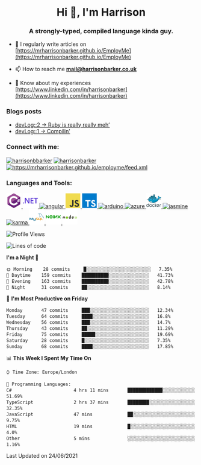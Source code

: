 <h1 align="center">Hi 👋, I'm Harrison</h1>
<h3 align="center">A strongly-typed, compiled language kinda guy.</h3>

- 📝 I regularly write articles on
[https://mrharrisonbarker.github.io/EmployMe](https://mrharrisonbarker.github.io/EmployMe)

- 📫 How to reach me **mail@harrisonbarker.co.uk**

- 📄 Know about my experiences [https://www.linkedin.com/in/harrisonbarker](https://www.linkedin.com/in/harrisonbarker)

### Blogs posts
<!-- BLOG-POST-LIST:START -->
- [devLog::2 → Ruby is really really meh’](https://mrharrisonbarker.github.io/EmployMe/dev-log-2)
- [devLog::1 → Compilin’](https://mrharrisonbarker.github.io/EmployMe/dev-Blog-1)
<!-- BLOG-POST-LIST:END -->

<h3 align="left">Connect with me:</h3>
<p align="left">
    <a href="https://twitter.com/harrisonbbarker" target="blank"><img align="center"
            src="https://raw.githubusercontent.com/rahuldkjain/github-profile-readme-generator/master/src/images/icons/Social/twitter.svg"
            alt="harrisonbbarker" height="30" width="40" /></a>
    <a href="https://linkedin.com/in/harrisonbarker" target="blank"><img align="center"
            src="https://raw.githubusercontent.com/rahuldkjain/github-profile-readme-generator/master/src/images/icons/Social/linked-in-alt.svg"
            alt="harrisonbarker" height="30" width="40" /></a>
    <a href="/https://mrharrisonbarker.github.io/employme/feed.xml" target="blank"><img align="center"
            src="https://raw.githubusercontent.com/rahuldkjain/github-profile-readme-generator/master/src/images/icons/Social/rss.svg"
            alt="https://mrharrisonbarker.github.io/employme/feed.xml" height="30" width="40" /></a>
</p>

<h3 align="left">Languages and Tools:</h3>
<p align="left"> <a href="https://docs.microsoft.com/en-us/dotnet/csharp/" target="_blank"> <img
            src="https://raw.githubusercontent.com/devicons/devicon/master/icons/csharp/csharp-original.svg"
            alt="csharp" width="40" height="40" /> </a> <a href="https://dotnet.microsoft.com/" target="_blank"> <img
            src="./assets/dot-net.svg"
            alt="dotnet" width="40" height="40" /> </a>
            <a href="https://angular.io" target="_blank"> <img
            src="https://angular.io/assets/images/logos/angular/angular.svg" alt="angular" width="40" height="40" />
    </a> <a href="https://developer.mozilla.org/en-US/docs/Web/JavaScript" target="_blank"> <img
            src="https://raw.githubusercontent.com/devicons/devicon/master/icons/javascript/javascript-original.svg"
            alt="javascript" width="40" height="40" /> </a> <a href="https://www.typescriptlang.org/" target="_blank">
        <img src="https://raw.githubusercontent.com/devicons/devicon/master/icons/typescript/typescript-original.svg"
            alt="typescript" width="40" height="40" /> </a><a href="https://www.arduino.cc/" target="_blank"> <img
            src="https://cdn.worldvectorlogo.com/logos/arduino-1.svg" alt="arduino" width="40" height="40" /> </a> <a
        href="https://azure.microsoft.com/en-in/" target="_blank"> <img
            src="https://www.vectorlogo.zone/logos/microsoft_azure/microsoft_azure-icon.svg" alt="azure" width="40"
            height="40" /> </a>
    <a href="https://www.docker.com/" target="_blank"> <img
            src="https://raw.githubusercontent.com/devicons/devicon/master/icons/docker/docker-original-wordmark.svg"
            alt="docker" width="40" height="40" /> </a> <a href="https://jasmine.github.io/" target="_blank"> <img
            src="https://www.vectorlogo.zone/logos/jasmine/jasmine-icon.svg" alt="jasmine" width="40" height="40" />
    </a> <a href="https://karma-runner.github.io/latest/index.html" target="_blank"> <img
            src="https://raw.githubusercontent.com/detain/svg-logos/780f25886640cef088af994181646db2f6b1a3f8/svg/karma.svg"
            alt="karma" width="40" height="40" /> </a> <a href="https://www.mysql.com/" target="_blank"> <img
            src="https://raw.githubusercontent.com/devicons/devicon/master/icons/mysql/mysql-original-wordmark.svg"
            alt="mysql" width="40" height="40" /> </a> <a href="https://www.nginx.com" target="_blank"> <img
            src="https://raw.githubusercontent.com/devicons/devicon/master/icons/nginx/nginx-original.svg" alt="nginx"
            width="40" height="40" /> </a> <a href="https://nodejs.org" target="_blank"> <img
            src="https://raw.githubusercontent.com/devicons/devicon/master/icons/nodejs/nodejs-original-wordmark.svg"
            alt="nodejs" width="40" height="40" /> </a> </p>


<!--START_SECTION:waka-->
![Profile Views](http://img.shields.io/badge/Profile%20Views-14-blue)

![Lines of code](https://img.shields.io/badge/From%20Hello%20World%20I%27ve%20Written-2.9%20million%20lines%20of%20code-blue)

**I'm a Night 🦉** 

```text
🌞 Morning    28 commits     █░░░░░░░░░░░░░░░░░░░░░░░░   7.35% 
🌆 Daytime    159 commits    ██████████░░░░░░░░░░░░░░░   41.73% 
🌃 Evening    163 commits    ██████████░░░░░░░░░░░░░░░   42.78% 
🌙 Night      31 commits     ██░░░░░░░░░░░░░░░░░░░░░░░   8.14%

```
📅 **I'm Most Productive on Friday** 

```text
Monday       47 commits     ███░░░░░░░░░░░░░░░░░░░░░░   12.34% 
Tuesday      64 commits     ████░░░░░░░░░░░░░░░░░░░░░   16.8% 
Wednesday    56 commits     ███░░░░░░░░░░░░░░░░░░░░░░   14.7% 
Thursday     43 commits     ██░░░░░░░░░░░░░░░░░░░░░░░   11.29% 
Friday       75 commits     █████░░░░░░░░░░░░░░░░░░░░   19.69% 
Saturday     28 commits     █░░░░░░░░░░░░░░░░░░░░░░░░   7.35% 
Sunday       68 commits     ████░░░░░░░░░░░░░░░░░░░░░   17.85%

```


📊 **This Week I Spent My Time On** 

```text
⌚︎ Time Zone: Europe/London

💬 Programming Languages: 
C#                       4 hrs 11 mins       █████████████░░░░░░░░░░░░   51.69% 
TypeScript               2 hrs 37 mins       ████████░░░░░░░░░░░░░░░░░   32.35% 
JavaScript               47 mins             ██░░░░░░░░░░░░░░░░░░░░░░░   9.75% 
HTML                     19 mins             █░░░░░░░░░░░░░░░░░░░░░░░░   4.0% 
Other                    5 mins              ░░░░░░░░░░░░░░░░░░░░░░░░░   1.16%

```


 Last Updated on 24/06/2021
<!--END_SECTION:waka-->
